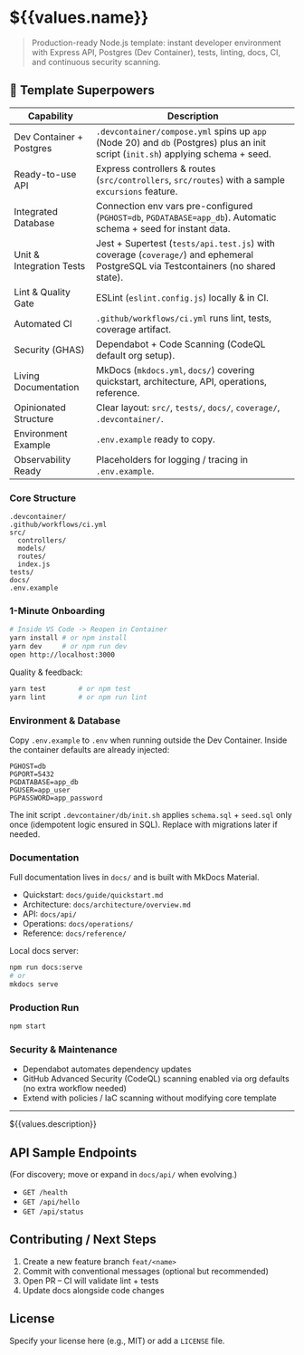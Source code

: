 # ${{values.name}}

> Production-ready Node.js template: instant developer environment with Express API, Postgres (Dev Container), tests, linting, docs, CI, and continuous security scanning.

## 🧬 Template Superpowers

| Capability               | Description                                                                                                                       |
| ------------------------ | --------------------------------------------------------------------------------------------------------------------------------- |
| Dev Container + Postgres | `.devcontainer/compose.yml` spins up `app` (Node 20) and `db` (Postgres) plus an init script (`init.sh`) applying schema + seed.  |
| Ready-to-use API         | Express controllers & routes (`src/controllers`, `src/routes`) with a sample `excursions` feature.                                |
| Integrated Database      | Connection env vars pre-configured (`PGHOST=db`, `PGDATABASE=app_db`). Automatic schema + seed for instant data.                  |
| Unit & Integration Tests | Jest + Supertest (`tests/api.test.js`) with coverage (`coverage/`) and ephemeral PostgreSQL via Testcontainers (no shared state). |
| Lint & Quality Gate      | ESLint (`eslint.config.js`) locally & in CI.                                                                                      |
| Automated CI             | `.github/workflows/ci.yml` runs lint, tests, coverage artifact.                                                                   |
| Security (GHAS)          | Dependabot + Code Scanning (CodeQL default org setup).                                                                            |
| Living Documentation     | MkDocs (`mkdocs.yml`, `docs/`) covering quickstart, architecture, API, operations, reference.                                     |
| Opinionated Structure    | Clear layout: `src/`, `tests/`, `docs/`, `coverage/`, `.devcontainer/`.                                                           |
| Environment Example      | `.env.example` ready to copy.                                                                                                     |
| Observability Ready      | Placeholders for logging / tracing in `.env.example`.                                                                             |

### Core Structure

```
.devcontainer/
.github/workflows/ci.yml
src/
  controllers/
  models/
  routes/
  index.js
tests/
docs/
.env.example
```

### 1-Minute Onboarding

```bash
# Inside VS Code -> Reopen in Container
yarn install # or npm install
yarn dev     # or npm run dev
open http://localhost:3000
```

Quality & feedback:

```bash
yarn test        # or npm test
yarn lint        # or npm run lint
```

### Environment & Database

Copy `.env.example` to `.env` when running outside the Dev Container. Inside the container defaults are already injected:

```
PGHOST=db
PGPORT=5432
PGDATABASE=app_db
PGUSER=app_user
PGPASSWORD=app_password
```

The init script `.devcontainer/db/init.sh` applies `schema.sql` + `seed.sql` only once (idempotent logic ensured in SQL). Replace with migrations later if needed.

### Documentation

Full documentation lives in `docs/` and is built with MkDocs Material.

- Quickstart: `docs/guide/quickstart.md`
- Architecture: `docs/architecture/overview.md`
- API: `docs/api/`
- Operations: `docs/operations/`
- Reference: `docs/reference/`

Local docs server:

```bash
npm run docs:serve
# or
mkdocs serve
```

### Production Run

```bash
npm start
```

### Security & Maintenance

- Dependabot automates dependency updates
- GitHub Advanced Security (CodeQL) scanning enabled via org defaults (no extra workflow needed)
- Extend with policies / IaC scanning without modifying core template

---

${{values.description}}

## API Sample Endpoints

(For discovery; move or expand in `docs/api/` when evolving.)

- `GET /health`
- `GET /api/hello`
- `GET /api/status`

## Contributing / Next Steps

1. Create a new feature branch `feat/<name>`
2. Commit with conventional messages (optional but recommended)
3. Open PR – CI will validate lint + tests
4. Update docs alongside code changes

## License

Specify your license here (e.g., MIT) or add a `LICENSE` file.
